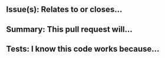 <!--
  Thanks for submitting a pull request!
  We appreciate you spending the time to work on these changes. Please provide enough information so that others can review your pull request. The two fields below are mandatory.

  Before submitting a pull request, please be sure to review the guide for [contributing to this repo](https://github.com/alleyinteractive/irving/blob/main/CONTRIBUTING.md) and be sure you are following all guidelines.
-->

## Issue(s): Relates to or closes...

<!-- Does this PR relate to or close any issues? -->

## Summary: This pull request will...

<!-- Explain the **motivation** for making this change and answer the above prompt. What existing problem does the pull request solve? -->

## Tests: I know this code works because...

<!-- How will you or do you know your code works? Example: The tests you wrote, the commands you ran and their output, screenshots / videos if the pull request changes components or something user-facing. -->
